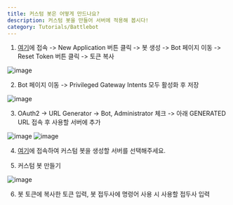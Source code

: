 ```yaml
---
title: 커스텀 봇은 어떻게 만드나요?
description: 커스텀 봇을 만들어 서버에 적용해 봅시다!
category: Tutorials/Battlebot
---
```


1. [여기](https://discord.com/developers/applications)에 접속 -> New Application 버튼 클릭 -> 봇 생성 -> Bot 페이지 이동 -> Reset Token 버튼 클릭 -> 토큰 복사

![image](https://github.com/Archive-Discord/archive-docs/assets/35857297/f5f62f29-da53-4564-b201-f63ec56d90aa)

2. Bot 페이지 이동 -> Privileged Gateway Intents 모두 활성화 후 저장

![image](https://github.com/Archive-Discord/archive-docs/assets/35857297/7d3b5d47-80b0-4280-9918-d3fc21815cfe)

3. OAuth2 -> URL Generator -> Bot, Administrator 체크 -> 아래 GENERATED URL 접속 후 사용할 서버에 추가

![image](https://github.com/Archive-Discord/archive-docs/assets/35857297/2f6109a9-4895-425d-a9b9-bfdd2554e741)
![image](https://github.com/Archive-Discord/archive-docs/assets/35857297/741676c0-8e14-4db0-9063-fc90315ce756)


4. [여기](https://battlebot.kr/dashboard?redirect=/custombot)에 접속하여 커스텀 봇을 생성할 서버를 선택해주세요.
  
5. 커스텀 봇 만들기

![image](https://github.com/Archive-Discord/archive-docs/assets/35857297/5bbc2384-e242-4d9f-861d-da963ac109a7)

6. 봇 토큰에 복사한 토큰 입력, 봇 접두사에 명령어 사용 시 사용할 접두사 입력

